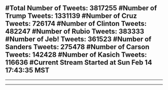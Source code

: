#Total Number of Tweets: 3817255 
#Number of Trump Tweets: 1331139
#Number of Cruz Tweets: 726174
#Number of Clinton Tweets: 482247
#Number of Rubio Tweets: 383333
#Number of Jeb! Tweets: 361523
#Number of Sanders Tweets: 275478
#Number of Carson Tweets: 142428
#Number of Kasich Tweets: 116636
#Current Stream Started at Sun Feb 14 17:43:35 MST
---
---
---

